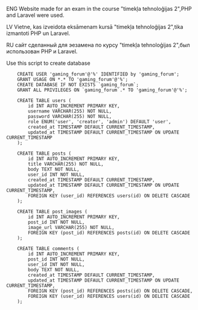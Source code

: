 ENG
Website made for an exam in the course "timekļa tehnoloģijas 2",PHP and Laravel were used.

LV
Vietne, kas izveidota eksāmenam kursā "timekļa tehnoloģijas 2",tika izmantoti PHP un Laravel.

RU
сайт сделанный для эезамена по курсу "timekļa tehnoloģijas 2",был использован PHP и Laravel.

Use this script to create database

        CREATE USER 'gaming_forum'@'%' IDENTIFIED by 'gaming_forum';
        GRANT USAGE ON *.* TO 'gaming_forum'@'%';
        CREATE DATABASE IF NOT EXISTS `gaming_forum`;
        GRANT ALL PRIVILEGES ON `gaming_forum`.* TO 'gaming_forum'@'%';
        
        CREATE TABLE users (
            id INT AUTO_INCREMENT PRIMARY KEY,
            username VARCHAR(255) NOT NULL,
            password VARCHAR(255) NOT NULL,
            role ENUM('user', 'creator', 'admin') DEFAULT 'user',
            created_at TIMESTAMP DEFAULT CURRENT_TIMESTAMP,
            updated_at TIMESTAMP DEFAULT CURRENT_TIMESTAMP ON UPDATE CURRENT_TIMESTAMP
        );
        
        CREATE TABLE posts (
            id INT AUTO_INCREMENT PRIMARY KEY,
            title VARCHAR(255) NOT NULL,
            body TEXT NOT NULL,
            user_id INT NOT NULL,
            created_at TIMESTAMP DEFAULT CURRENT_TIMESTAMP,
            updated_at TIMESTAMP DEFAULT CURRENT_TIMESTAMP ON UPDATE CURRENT_TIMESTAMP,
            FOREIGN KEY (user_id) REFERENCES users(id) ON DELETE CASCADE
        );
        
        CREATE TABLE post_images (
            id INT AUTO_INCREMENT PRIMARY KEY,
            post_id INT NOT NULL,
            image_url VARCHAR(255) NOT NULL,
            FOREIGN KEY (post_id) REFERENCES posts(id) ON DELETE CASCADE
        );
        
        CREATE TABLE comments (
            id INT AUTO_INCREMENT PRIMARY KEY,
            post_id INT NOT NULL,
            user_id INT NOT NULL,
            body TEXT NOT NULL,
            created_at TIMESTAMP DEFAULT CURRENT_TIMESTAMP,
            updated_at TIMESTAMP DEFAULT CURRENT_TIMESTAMP ON UPDATE CURRENT_TIMESTAMP,
            FOREIGN KEY (post_id) REFERENCES posts(id) ON DELETE CASCADE,
            FOREIGN KEY (user_id) REFERENCES users(id) ON DELETE CASCADE
        );


